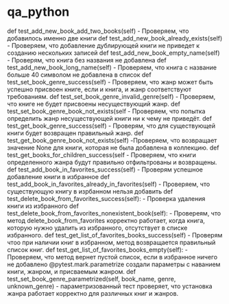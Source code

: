 # qa_python
def test_add_new_book_add_two_books(self)  - Проверяем, что добавилось именно две книги
def test_add_new_book_already_exists(self) - Проверяем, что добавление дублирующей книги не приведет к созданию нескольких записей
def test_add_new_book_empty_name(self) - Проверям, что книга без названия не добавлена
def test_add_new_book_long_name(self) - Проверяем, что книга с название больше 40 символом не добавлена в список
def test_set_book_genre_success(self) - Проверяем, что жанр может быть успешно присвоен книге, если и книга, и жанр соответствуют требованиям.
def test_set_book_genre_invalid_genre(self) - Проверяем, что книге не будет присвоены несуществующий жанр.
def test_set_book_genre_book_not_exists(self - Проверяем, что попытка определить жанр несуществующей книги ни к чему не приведёт.
def test_get_book_genre_success(self) - Проверям, что для существующей книги будет возвращен правильный жанр.
def test_get_book_genre_book_not_exists(self) -Проверяем, что  возвращает значение None для книги, которая не была добавлена в коллекцию.
def test_get_books_for_children_success(self - Проверяем, что книги определенного жанра будут правильно отфильтрованы и возвращены.
def test_add_book_in_favorites_success(self) - Проверям успешное добавление книги в избранное
def test_add_book_in_favorites_already_in_favorites(self) - Проверяем, что существующую книгу в изрбанном нельзя добавить
def test_delete_book_from_favorites_success(self): - Проверка удаления книги из избранного
def test_delete_book_from_favorites_nonexistent_book(self): - Провереям, что метод delete_book_from_favorites корректно работает, когда книга, которую нужно удалить из избранного, отсутствует в списке избранного.
def test_get_list_of_favorites_books_success(self) - Проверям чтоо при наличии книг в избранном, метод возвращается правильный список книг.
def test_get_list_of_favorites_books_empty(self): - Проверяем, что метод вернет пустой список, если в избранное ничего не добавлено
@pytest.mark.parametrize создали параметры  с наванием книги, жанром, и присваемым жанром.
def test_set_book_genre_parametrized(self, book_name, genre, unknown_genre) -  параметризованный тест проверяет, что установка жанра работает корректно для различных книг и жанров.
 
